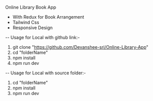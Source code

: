 Online Library Book App

* With Redux for Book Arrangement
* Tailwind Css
* Responsive Design

-- Usage for Local with github link:- 

1. git clone "https://github.com/Devanshee-sri/Online-Library-App"
2. cd "folderName"
3. npm install
4. npm run dev



-- Usage for Local with source folder:- 

1. cd "folderName"
2. npm install
3. npm run dev


